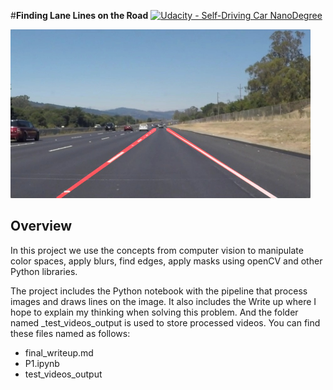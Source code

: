 #**Finding Lane Lines on the Road** 
[![Udacity - Self-Driving Car NanoDegree](https://s3.amazonaws.com/udacity-sdc/github/shield-carnd.svg)](http://www.udacity.com/drive)

<img src="examples/laneLines_thirdPass.jpg" width="480" alt="Combined Image" />

Overview
---

In this project we use the concepts from computer vision to manipulate color spaces, apply blurs, 
find edges,  apply masks using openCV and other Python libraries.

The project includes the Python notebook with the pipeline that process images and draws
lines on the image. It also includes the Write up where I hope to explain my thinking 
when solving this problem. And the folder named _test\_videos\_output is used to store processed
videos. You can find these files named as follows:

* final\_writeup.md
* P1.ipynb
* test\_videos\_output

